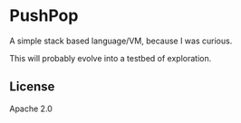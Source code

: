 # PushPop

A simple stack based language/VM, because I was curious.

This will probably evolve into a testbed of exploration.

## License

Apache 2.0
